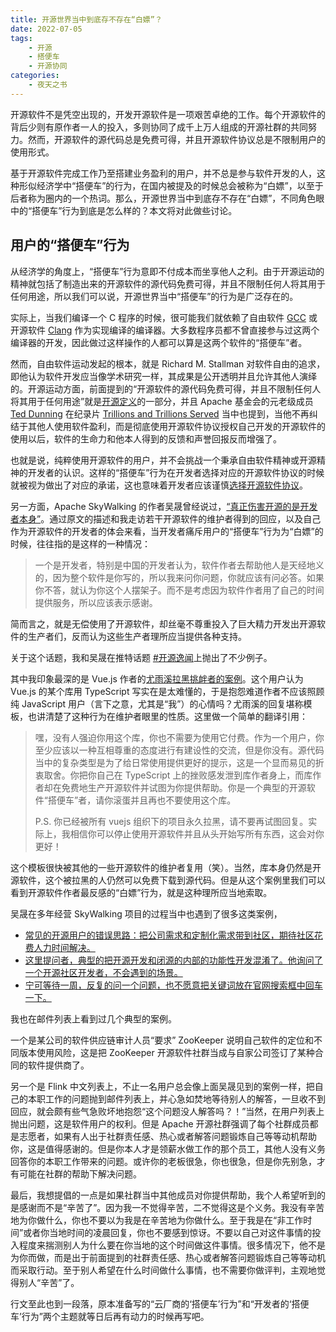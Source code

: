 ```yaml
---
title: 开源世界当中到底存不存在“白嫖”？
date: 2022-07-05
tags:
    - 开源
    - 搭便车
    - 开源协同
categories:
    - 夜天之书
---
```


开源软件不是凭空出现的，开发开源软件是一项艰苦卓绝的工作。每个开源软件的背后少则有原作者一人的投入，多则协同了成千上万人组成的开源社群的共同努力。然而，开源软件的源代码总是免费可得，并且开源软件协议总是不限制用户的使用形式。

基于开源软件完成工作乃至搭建业务盈利的用户，并不总是参与软件开发的人，这种形似经济学中“搭便车”的行为，在国内被提及的时候总会被称为“白嫖”，以至于后者称为圈内的一个热词。那么，开源世界当中到底存不存在“白嫖”，不同角色眼中的“搭便车”行为到底是怎么样的？本文将对此做些讨论。

<!-- more -->

## 用户的“搭便车”行为

从经济学的角度上，“搭便车”行为意即不付成本而坐享他人之利。由于开源运动的精神就包括了制造出来的开源软件的源代码免费可得，并且不限制任何人将其用于任何用途，所以我们可以说，开源世界当中“搭便车”的行为是广泛存在的。

实际上，当我们编译一个 C 程序的时候，很可能我们就依赖了自由软件 [GCC](https://gcc.gnu.org/) 或开源软件 [Clang](https://clang.llvm.org/) 作为实现编译的编译器。大多数程序员都不曾直接参与过这两个编译器的开发，因此做过这样操作的人都可以算是这两个软件的“搭便车”者。

然而，自由软件运动发起的根本，就是 Richard M. Stallman 对软件自由的追求，即他认为软件开发应当像学术研究一样，其成果是公开透明并且允许其他人演绎的。开源运动方面，前面提到的“开源软件的源代码免费可得，并且不限制任何人将其用于任何用途”就是[开源定义](https://opensource.org/osd)的一部分，并且 Apache 基金会的元老级成员 [Ted Dunning](https://twitter.com/ted_dunning) 在纪录片 [Trillions and Trillions Served](https://www.youtube.com/watch?v=JUt2nb0mgwg) 当中也提到，当他不再纠结于其他人使用软件盈利，而是彻底使用开源软件协议授权自己开发的开源软件的使用以后，软件的生命力和他本人得到的反馈和声誉回报反而增强了。

也就是说，纯粹使用开源软件的用户，并不会挑战一个秉承自由软件精神或开源精神的开发者的认识。这样的“搭便车”行为在开发者选择对应的开源软件协议的时候就被视为做出了对应的承诺，这也意味着开发者应该谨慎[选择开源软件协议](https://mp.weixin.qq.com/s/6a5MsWcTn9PUAT4WJPhVcg)。

另一方面，Apache SkyWalking 的作者吴晟曾经说过，[“真正伤害开源的是开发者本身”](https://my.oschina.net/u/4489239/blog/5047833)。通过原文的描述和我走访若干开源软件的维护者得到的回应，以及自己作为开源软件的开发者的体会来看，当开发者痛斥用户的“搭便车”行为为“白嫖”的时候，往往指的是这样的一种情况：

> 一个是开发者，特别是中国的开发者认为，软件作者去帮助他人是天经地义的，因为整个软件是你写的，所以我来问你问题，你就应该有问必答。如果你不答，就认为你这个人摆架子。而不是考虑因为软件作者用了自己的时间提供服务，所以应该表示感谢。

简而言之，就是无偿使用了开源软件，却丝毫不尊重投入了巨大精力开发出开源软件的生产者们，反而认为这些生产者理所应当提供各种支持。

关于这个话题，我和吴晟在推特话题 [#开源逸闻](https://twitter.com/hashtag/开源逸闻)上抛出了不少例子。

其中我印象最深的是 Vue.js 作者的[尤雨溪拉黑挑衅者的案例](https://twitter.com/tison1096/status/1531212085933113344)。这个用户认为 Vue.js 的某个库用 TypeScript 写实在是太难懂的，于是抱怨难道作者不应该照顾纯 JavaScript 用户（言下之意，尤其是“我”）的心情吗？尤雨溪的回复堪称模板，也讲清楚了这种行为在维护者眼里的性质。这里做一个简单的翻译引用：

> 嘿，没有人强迫你用这个库，你也不需要为使用它付费。作为一个用户，你至少应该以一种互相尊重的态度进行有建设性的交流，但是你没有。源代码当中的复杂类型是为了给日常使用提供更好的提示，这是一个显而易见的折衷取舍。你把你自己在 TypeScript 上的挫败感发泄到库作者身上，而库作者却在免费地生产开源软件并试图为你提供帮助。你是一个典型的开源软件“搭便车”者，请你滚蛋并且再也不要使用这个库。
>
> P.S. 你已经被所有 vuejs 组织下的项目永久拉黑，请不要再试图回复。实际上，我相信你可以停止使用开源软件并且从头开始写所有东西，这会对你更好！

这个模板很快被其他的一些开源软件的维护者复用（笑）。当然，库本身仍然是开源软件，这个被拉黑的人仍然可以免费下载到源代码。但是从这个案例里我们可以看到开源软件作者最反感的“白嫖”行为，就是这种理所应当地索取。

吴晟在多年经营 SkyWalking 项目的过程当中也遇到了很多这类案例，

* [常见的开源用户的错误思路：把公司需求和定制化需求带到社区，期待社区花费人力时间解决。](https://twitter.com/wusheng1108/status/1540230384553558016)
* [这里提问者，典型的把开源开发和闭源的内部的功能性开发混淆了。他询问了一个开源社区开发者，不会遇到的场景。](https://twitter.com/wusheng1108/status/1539526352683945984)
* [宁可等待一周，反复的问一个问题，也不愿意把关键词放在官网搜索框中回车一下。](https://twitter.com/wusheng1108/status/1529001749679251456)

我也在邮件列表上看到过几个典型的案例。

一个是某公司的软件供应链审计人员“要求” ZooKeeper 说明自己软件的定位和不同版本使用风险，这是把 ZooKeeper 开源软件社群当成与自家公司签订了某种合同的软件提供商了。

另一个是 Flink 中文列表上，不止一名用户总会像上面吴晟见到的案例一样，把自己的本职工作的问题抛到邮件列表上，并心急如焚地等待别人的解答，一旦收不到回应，就会颇有些气急败坏地抱怨“这个问题没人解答吗？！”当然，在用户列表上抛出问题，这是软件用户的权利。但是 Apache 开源社群强调了每个社群成员都是志愿者，如果有人出于社群责任感、热心或者解答问题锻炼自己等等动机帮助你，这是值得感谢的。但是你本人才是领薪水做工作的那个员工，其他人没有义务回答你的本职工作带来的问题。或许你的老板很急，你也很急，但是你先别急，才有可能在社群的帮助下解决问题。

最后，我想提倡的一点是如果社群当中其他成员对你提供帮助，我个人希望听到的是感谢而不是“辛苦了”。因为我一不觉得辛苦，二不觉得这是个义务。我没有辛苦地为你做什么，你也不要以为我是在辛苦地为你做什么。至于我是在“非工作时间”或者你当地时间的凌晨回复，你也不要感到惊讶。不要以自己对这件事情的投入程度来揣测别人为什么要在你当地的这个时间做这件事情。很多情况下，他不是为你而做，而是出于前面提到的社群责任感、热心或者解答问题锻炼自己等等动机而采取行动。至于别人希望在什么时间做什么事情，也不需要你做评判，主观地觉得别人“辛苦”了。

行文至此也到一段落，原本准备写的“云厂商的‘搭便车’行为”和“开发者的‘搭便车’行为”两个主题就等日后再有动力的时候再写吧。
